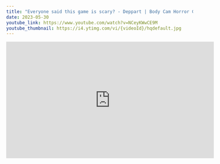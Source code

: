 ```yaml
---
title: "Everyone said this game is scary? - Deppart | Body Cam Horror Game"
date: 2023-05-30
youtube_link: https://www.youtube.com/watch?v=NCeyKWwCE9M
youtube_thumbnail: https://i4.ytimg.com/vi/{videoId}/hqdefault.jpg
---
```

<iframe width="560" height="315" src="https://www.youtube.com/embed/NCeyKWwCE9M" title="Everyone said this game is scary? - Deppart | Body Cam Horror Game" frameborder="0" allow="accelerometer; autoplay; clipboard-write; encrypted-media; gyroscope; picture-in-picture; web-share" allowfullscreen></iframe>

